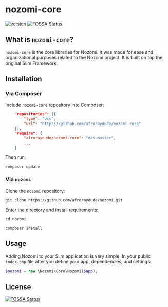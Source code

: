 # nozomi-core
[![version](https://img.shields.io/badge/dynamic/json.svg?label=version&url=https%3A%2F%2Fraw.githubusercontent.com%2Fafroraydude%2Fnozomi-core%2Fmaster%2Fcomposer.json&query=%24.version&colorB=orange&prefix=v&suffix=-alpha&longCache=true&style=flat-square)](https://github.com/afroraydude/nozomi-core) [![FOSSA Status](https://app.fossa.io/api/projects/git%2Bgithub.com%2Fafroraydude%2Fnozomi-core.svg?type=shield)](https://app.fossa.io/projects/git%2Bgithub.com%2Fafroraydude%2Fnozomi-core?ref=badge_shield)



## What is `nozomi-core`?
`nozomi-core` is the core libraries for Nozomi. It was made for ease and organizational purposes related to the Nozomi project.
It is built on top the original Slim Framework.

## Installation

### Via Composer
Include `nozomi-core` repository into Composer:

```json
    "repositories": [{
        "type": "vcs",
        "url": "https://github.com/afroraydude/nozomi-core"
    }],
    "require": {
        "afroraydude/nozomi-core": "dev-master",
        ...
    }
```

Then run: 
```
composer update
```

### Via `nozomi`

Clone the `nozomi` repository:
```
git clone https://github.com/afroraydude/nozomi.git
```

Enter the directory and install requirements:
```
cd nozomi

composer install
```

## Usage
Adding Nozomi to your Slim application is very simple. In your public `index.php` file after you define your app, dependencies, and settings:
```php
$nozomi = new \Nozomi\Core\Nozomi($app);
```


## License
[![FOSSA Status](https://app.fossa.io/api/projects/git%2Bgithub.com%2Fafroraydude%2Fnozomi-core.svg?type=large)](https://app.fossa.io/projects/git%2Bgithub.com%2Fafroraydude%2Fnozomi-core?ref=badge_large)
